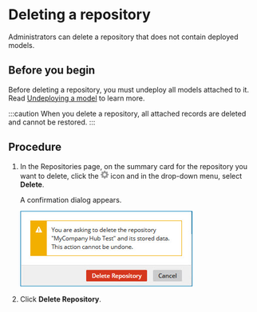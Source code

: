 # Deleting a repository 

<head>
  <meta name="guidename" content="DataHub"/>
  <meta name="context" content="GUID-3b3bb2e6-f7a1-4f97-b702-d57ad89eac0b"/>
</head>

Administrators can delete a repository that does not contain deployed models.

## Before you begin

Before deleting a repository, you must undeploy all models attached to it. Read [Undeploying a model](/docs/Atomsphere/Master%20Data%20Hub/Governance/t-mdm-Undeploying_a_model_eb99bcbd-2998-4ade-ae82-0980e43de183.md) to learn more.

:::caution
When you delete a repository, all attached records are deleted and cannot be restored.
:::

## Procedure

1.  In the Repositories page, on the summary card for the repository you want to delete, click the **![](../Images/main-ic-gear-gray_54d864eb-b5de-4ee6-9b31-975dae0a5762.jpg)** icon and in the drop-down menu, select **Delete**.

    A confirmation dialog appears.

    ![Dialog for confirming a request to delete a repository](../Images/Repositories/mdm-db-repository-delete_7c37c539-4989-42ff-a412-d74149a4a8bb.jpg)

2.  Click **Delete Repository**.